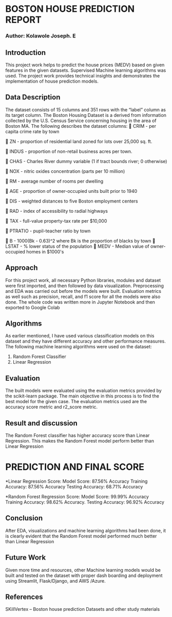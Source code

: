 # BOSTON HOUSE PREDICTION REPORT

### Author: Kolawole Joseph. E


## Introduction 
This project work helps to predict the house prices (MEDV) based on given features in the given datasets. Supervised Machine learning algorithms was used. The project work provides technical insights and demonstrates the implementation of house prediction models.

## Data Description
The dataset consists of 15 columns and 351 rows with the “label” column as its target column. The Boston Housing Dataset is a derived from information collected by the U.S. Census Service concerning housing in the area of Boston MA. The following describes the dataset columns:
	CRIM 		- per capita crime rate by town

	ZN 		- proportion of residential land zoned for lots over 25,000 sq. ft.

	INDUS 	- proportion of non-retail business acres per town.

	CHAS 		- Charles River dummy variable (1 if tract bounds river; 0 otherwise)

	NOX 		- nitric oxides concentration (parts per 10 million)

	RM 		- average number of rooms per dwelling

	AGE 		- proportion of owner-occupied units built prior to 1940

	DIS 		- weighted distances to five Boston employment centers

	RAD 		- index of accessibility to radial highways

	TAX 		- full-value property-tax rate per $10,000

	PTRATIO 	- pupil-teacher ratio by town

	B 		- 1000(Bk - 0.63)^2 where Bk is the proportion of blacks by town
	LSTAT 	- % lower status of the population
	MEDV 	- Median value of owner-occupied homes in $1000&#39;s

## Approach 
For this project work, all necessary Python libraries, modules and dataset were first imported, and then followed by data visualization. Preprocessing and EDA was carried out before the models were built. Evaluation metrics as well such as precision, recall, and f1 score for all the models were also done. The whole code was written more in Jupyter Notebook and then exported to Google Colab 

## Algorithms 
As earlier mentioned, I have used various classification models on this dataset and they have different accuracy and other performance measures. The following machine learning algorithms were used on the dataset:

1.	Random Forest Classifier 
2.	Linear Regression

## Evaluation 
The built models were evaluated using the evaluation metrics provided by the scikit-learn package. The main objective in this process is to find the best model for the given case. The evaluation metrics used are the accuracy score metric and r2_score metric.

## Result and discussion 
The Random Forest classifier has higher accuracy score than Linear Regression. This makes the Random Forest model perform better than Linear Regression

# PREDICTION AND FINAL SCORE

*Linear Regression Score:
Model Score: 87.56% Accuracy Training Accuracy: 87.56% Accuracy Testing Accuracy: 68.71% Accuracy

*Random Forest Regression Score:
Model Score: 99.99% Accuracy Training Accuracy: 98.62% Accuracy. Testing Accuracy: 96.92% Accuracy

## Conclusion 
After EDA, visualizations and machine learning algorithms had been done, it is clearly evident that the Random Forest model performed much better than Linear Regression

## Future Work 
Given more time and resources, other Machine learning models would be built and tested on the dataset with proper dash boarding and deployment using Streamlit, Flask/Django, and AWS /Azure.

## References 
SKillVertex	– Boston house prediction Datasets and other study materials
